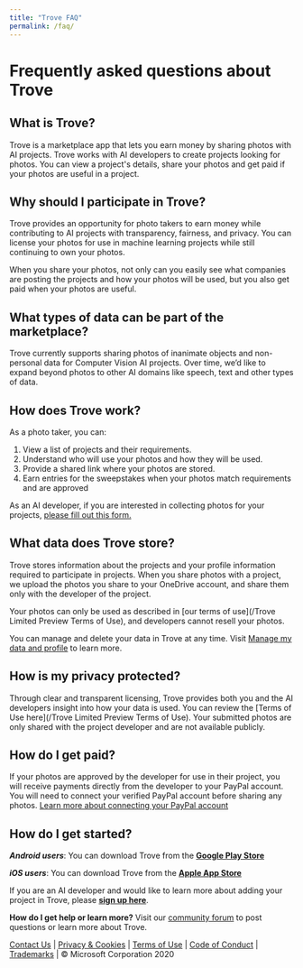 ```yaml
---
title: "Trove FAQ"
permalink: /faq/
---
```


# Frequently asked questions about Trove

## What is Trove?

Trove is a marketplace app that lets you earn money by sharing photos with AI projects. Trove works with AI developers to create projects looking for photos. You can view a project's details, share your photos and get paid if your photos are useful in a project.

## Why should I participate in Trove?

Trove provides an opportunity for photo takers to earn money while contributing to AI projects with transparency, fairness, and privacy. You can license your photos for use in machine learning projects while still continuing to own your photos.

When you share your photos, not only can you easily see what companies are posting the projects and how your photos will be used, but you also get paid when your photos are useful.

## What types of data can be part of the marketplace?

Trove currently supports sharing photos of inanimate objects and non-personal data for Computer Vision AI projects. Over time, we’d like to expand beyond photos to other AI domains like speech, text and other types of data. 

## How does Trove work?

As a photo taker, you can:

1.	View a list of projects and their requirements.
2.	Understand who will use your photos and how they will be used.
3.	Provide a shared link where your photos are stored.
4.	Earn entries for the sweepstakes when your photos match requirements and are approved

As an AI developer, if you are interested in collecting photos for your projects, [please fill out this form.](https://aka.ms/troveaddproject)

## What data does Trove store?

Trove stores information about the projects and your profile information required to participate in projects. When you share photos with a project, we upload the photos you share to your OneDrive account, and share them only with the developer of the project.

Your photos can only be used as described in [our terms of use](/Trove Limited Preview Terms of Use), and developers cannot resell your photos.

You can manage and delete your data in Trove at any time. Visit [Manage my data and profile](/manageprofile) to learn more.

## How is my privacy protected?

Through clear and transparent licensing, Trove provides both you and the AI developers insight into how your data is used. You can review the [Terms of Use here](/Trove Limited Preview Terms of Use). Your submitted photos are only shared with the project developer and are not available publicly.

## How do I get paid?

If your photos are approved by the developer for use in their project, you will receive payments directly from the developer to your PayPal account. You will need to connect your verified PayPal account before sharing any photos. [Learn more about connecting your PayPal account](/paypalaccount/)

## How do I get started?

***Android users***: You can download Trove from the **[Google Play Store](https://aka.ms/troveandroid)**

***iOS users***: You can download Trove from the **[Apple App Store](https://apps.apple.com/us/app/trove-a-photo-marketplace/id1491532054)**

If you are an AI developer and would like to learn more about adding your project in Trove, please **[sign up here](https://aka.ms/troveaddproject)**. 


**How do I get help or learn more?**
Visit our [community forum](https://aka.ms/trovefeedback) to post questions or learn more about Trove.

[Contact Us](https://aka.ms/trovefeedback) | [Privacy & Cookies](https://go.microsoft.com/fwlink/?LinkId=521839) | [Terms of Use](https://aka.ms/trovetermsofuse) | [Code of Conduct](https://aka.ms/trovecommunitystandards) | [Trademarks](https://go.microsoft.com/fwlink/?LinkId=506942) | © Microsoft Corporation 2020

